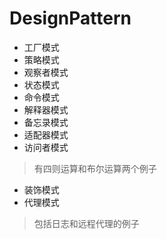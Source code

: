 # DesignPattern
- 工厂模式
- 策略模式
- 观察者模式
- 状态模式
- 命令模式
- 解释器模式
- 备忘录模式
- 适配器模式
- 访问者模式
> 有四则运算和布尔运算两个例子
- 装饰模式
- 代理模式
> 包括日志和远程代理的例子
